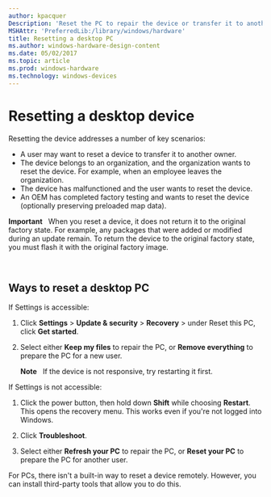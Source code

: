 ```yaml
---
author: kpacquer
Description: 'Reset the PC to repair the device or transfer it to another owner.'
MSHAttr: 'PreferredLib:/library/windows/hardware'
title: Resetting a desktop PC
ms.author: windows-hardware-design-content
ms.date: 05/02/2017
ms.topic: article
ms.prod: windows-hardware
ms.technology: windows-devices
---
```


# Resetting a desktop device


Resetting the device addresses a number of key scenarios:

-   A user may want to reset a device to transfer it to another owner.
-   The device belongs to an organization, and the organization wants to reset the device. For example, when an employee leaves the organization.
-   The device has malfunctioned and the user wants to reset the device.
-   An OEM has completed factory testing and wants to reset the device (optionally preserving preloaded map data).

**Important**  
When you reset a device, it does not return it to the original factory state. For example, any packages that were added or modified during an update remain. To return the device to the original factory state, you must flash it with the original factory image.

 

## <span id="Ways_to_reset_a_desktop_pc"></span><span id="ways_to_reset_a_desktop_pc"></span><span id="WAYS_TO_RESET_A_DESKTOP_PC"></span>Ways to reset a desktop PC


If Settings is accessible:

1. Click **Settings** &gt; **Update & security** &gt; **Recovery** &gt; under Reset this PC, click **Get started**.

2. Select either **Keep my files** to repair the PC, or **Remove everything** to prepare the PC for a new user.

    **Note**  
    If the device is not responsive, try restarting it first.

If Settings is not accessible:

1.  Click the power button, then hold down **Shift** while choosing **Restart**.  This opens the recovery menu. This works even if you're not logged into Windows.

2.  Click **Troubleshoot**.

3.  Select either **Refresh your PC** to repair the PC, or **Reset your PC** to prepare the PC for another user.

	
For PCs, there isn't a built-in way to reset a device remotely. However, you can install third-party tools that allow you to do this.
 





